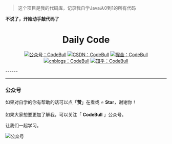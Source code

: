 > 这个项目是我的代码库，记录我自学Java从0到1的所有代码

**不说了，开始动手敲代码了**

<h1 align="center">Daily Code</h1>

<p align="center">
  <a href="#公众号">
    <img src="https://img.shields.io/badge/%E5%85%AC%E4%BC%97%E5%8F%B7-CodeBull-success.svg" alt="公众号：CodeBull"></a>
  <a href="https://blog.csdn.net/CodeBull_K"><img src="https://img.shields.io/badge/csdn-CSDN-red.svg" alt="CSDN：CodeBull"></a>
  <a href="https://juejin.im/user/3500443281667448"><img src="https://img.shields.io/badge/juejin-掘金-blue.svg" alt="掘金：CodeBull"></a>
     <a href="https://www.cnblogs.com/codebull/"><img src="https://img.shields.io/badge/cnblogs-%E5%8D%9A%E5%AE%A2%E5%9B%AD-inactive.svg" alt="cnblogs：CodeBull"></a>
  <a href="https://www.zhihu.com/people/codebull"><img src="https://img.shields.io/badge/zhihu-知乎-informational" alt="知乎：CodeBull"></a>
</p>
------







------

### 公众号

 <a name="公众号"></a>

如果对自学的你有帮助的话可以点「**赞**」在看或 :star: **Star**，谢谢你！

如果大家想要更加了解我，可以关注「 **CodeBull** 」公众号。

让我们一起学习。

![公众号](https://cdn.jsdelivr.net/gh/kun213/picbed/img/20200917162609.jpg)


